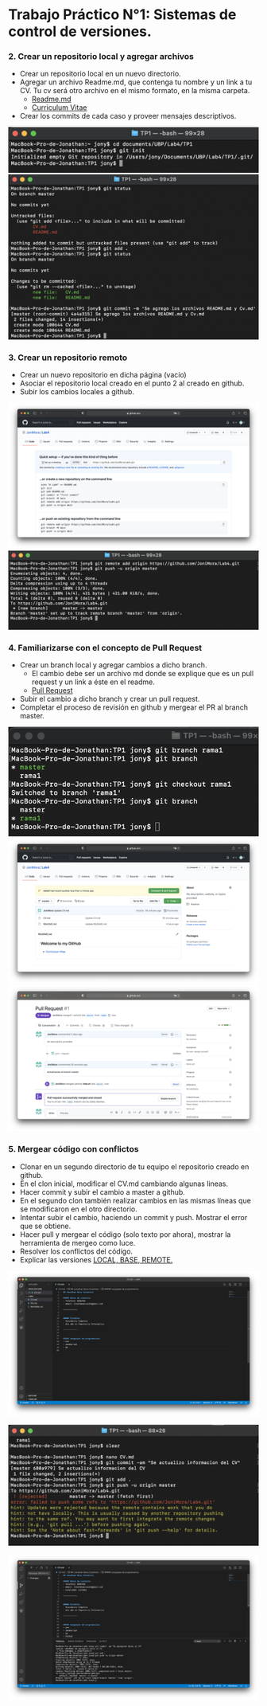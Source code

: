# Trabajo Práctico N°1: Sistemas de control de versiones.

### 2. Crear un repositorio local y agregar archivos

- Crear un repositorio local en un nuevo directorio.
- Agregar un archivo Readme.md, que contenga tu nombre y un link a tu CV. Tu cv será otro archivo en el mismo formato, en la misma carpeta.
   - [Readme.md](https://github.com/JoniMora/Lab4/blob/master/README.md)
   - [Curriculum Vitae](https://github.com/JoniMora/Lab4/blob/master/CV.md)
- Crear los commits de cada caso y proveer mensajes descriptivos.

![](https://github.com/JoniMora/Ing-Lab4/blob/master/Tp1/Imagen/Creo%20repositorio%20local.png)
![](https://github.com/JoniMora/Ing-Lab4/blob/master/Tp1/Imagen/commit%20readme%20y%20cv.png)

### 3. Crear un repositorio remoto

- Crear un nuevo repositorio en dicha página (vacío)
- Asociar el repositorio local creado en el punto 2 al creado en github.
- Subir los cambios locales a github.

![](https://github.com/JoniMora/Ing-Lab4/blob/master/Tp1/Imagen/Creo%20Repo.png)
![](https://github.com/JoniMora/Ing-Lab4/blob/master/Tp1/Imagen/Asocio%20y%20subo.png)

### 4. Familiarizarse con el concepto de Pull Request

- Crear un branch local y agregar cambios a dicho branch.
   - El cambio debe ser un archivo md donde se explique que es un pull request y un link a éste en el readme.
   - [Pull Request](https://github.com/JoniMora/Lab4/blob/master/PR.md)
- Subir el cambio a dicho branch y crear un pull request.
- Completar el proceso de revisión en github y mergear el PR al branch master.

![](https://github.com/JoniMora/Ing-Lab4/blob/master/Tp1/Imagen/Crear%20branch%20local.png)
![](https://github.com/JoniMora/Ing-Lab4/blob/master/Tp1/Imagen/Subir%20branch.png)
![](https://github.com/JoniMora/Ing-Lab4/blob/master/Tp1/Imagen/Merged.png)

### 5. Mergear código con conflictos

- Clonar en un segundo directorio de tu equipo el repositorio creado en github.
- En el clon inicial, modificar el CV.md cambiando algunas lineas.
- Hacer commit y subir el cambio a master a github.
- En el segundo clon también realizar cambios en las mismas líneas que se modificaron en el otro directorio.
- Intentar subir el cambio, haciendo un commit y push. Mostrar el error que se obtiene.
- Hacer pull y mergear el código (solo texto por ahora), mostrar la herramienta de mergeo como luce.
- Resolver los conflictos del código.
- Explicar las versiones [LOCAL, BASE, REMOTE.](https://github.com/JoniMora/Lab4/blob/master/README.md)


![](https://github.com/JoniMora/Ing-Lab4/blob/master/Tp1/Imagen/Clonar%20repo.png)

![](https://github.com/JoniMora/Ing-Lab4/blob/master/Tp1/Imagen/Error%20push.png)

![](https://github.com/JoniMora/Ing-Lab4/blob/master/Tp1/Imagen/Se%20subio%20el%20clon.png)


